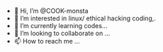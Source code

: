 - 👋 Hi, I’m @COOK-monsta
- 👀 I’m interested in linux/ ethical hacking coding,.
- 🌱 I’m currently learning codes...
- 💞️ I’m looking to collaborate on ...
- 📫 How to reach me ...

<!---
COOK-monsta/COOK-monsta is a ✨ special ✨ repository because its `README.md` (this file) appears on your GitHub profile.
You can click the Preview link to take a look at your changes.
--->
